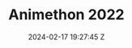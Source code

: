 ---
title: Animethon 2022
date: 2024-02-17 19:27:45 Z
gallerypath: /assets/images/gallery/animethon2022
headerimg: "/assets/images/background/news-about.webp"
homeimg: "assets/images/gallery/animethon2022/01.webp"
layout: gallery
---